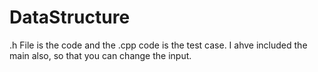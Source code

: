 # DataStructure
.h File is the code and the .cpp code is the test case.
I ahve included the main also, so that you can change the input.
